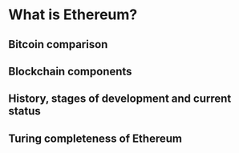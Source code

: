# What is Ethereum?

## Bitcoin comparison

## Blockchain components

## History, stages of development and current status

## Turing completeness of Ethereum 

